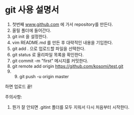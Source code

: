 # git 사용 설명서 #

1. 첫번째 www.github.com 에 가서 repository를 만든다.
2. 올릴 폴더에 들어간다.
3. git init 을 설정한다. 
4. vim README.md 를 만든 후 대략적인 내용을 기입한다.
5. git add . 으로 업로드할 파일을 선택한다.
6. git status 로 올리파일 목록을 확인한다.
7. git commit -m "first" 메시지를 커밋한다.
8. git remote add origin https://github.com/kosomi/test.git
9. 9. git push -u origin master

하면 업로드 끝!

주의사항: 
1. 뭔가 잘 안되면 .gitint 폴더를 모두 지워서 다시 처음부터 시작한다.
